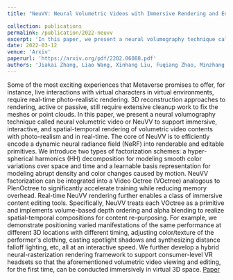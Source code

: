 ```yaml
---
title: "NeuVV: Neural Volumetric Videos with Immersive Rendering and Editing"

collection: publications
permalink: /publication/2022-neuvv
excerpt: 'In this paper, we present a neural volumography technique called neural volumetric video or NeuVV to support immersive, interactive, and spatial-temporal rendering of volumetric video contents with photo-realism and in real-time.'
date: 2022-03-12
venue: 'Arxiv'
paperurl: 'https://arxiv.org/pdf/2202.06088.pdf'
authors: 'Jiakai Zhang, Liao Wang, Xinhang Liu, Fuqiang Zhao, Minzhang Li, Haizhao Dai, Boyuan Zhang, Wei Yang, Lan Xu, Jingyi Yu'
---
```

Some of the most exciting experiences that Metaverse promises to offer, for instance, live interactions with virtual characters in virtual environments, require real-time photo-realistic rendering. 3D reconstruction approaches to rendering, active or passive, still require extensive cleanup work to fix the meshes or point clouds. In this paper, we present a neural volumography technique called neural volumetric video or NeuVV to support immersive, interactive, and spatial-temporal rendering of volumetric video contents with photo-realism and in real-time. The core of NeuVV is to efficiently encode a dynamic neural radiance field (NeRF) into renderable and editable primitives. We introduce two types of factorization schemes: a hyper-spherical harmonics (HH) decomposition for modeling smooth color variations over space and time and a learnable basis representation for modeling abrupt density and color changes caused by motion. NeuVV factorization can be integrated into a Video Octree (VOctree) analogous to PlenOctree to significantly accelerate training while reducing memory overhead. Real-time NeuVV rendering further enables a class of immersive content editing tools. Specifically, NeuVV treats each VOctree as a primitive and implements volume-based depth ordering and alpha blending to realize spatial-temporal compositions for content re-purposing. For example, we demonstrate positioning varied manifestations of the same performance at different 3D locations with different timing, adjusting color/texture of the performer's clothing, casting spotlight shadows and synthesizing distance falloff lighting, etc, all at an interactive speed. We further develop a hybrid neural-rasterization rendering framework to support consumer-level VR headsets so that the aforementioned volumetric video viewing and editing, for the first time, can be conducted immersively in virtual 3D space.
[Paper](https://arxiv.org/pdf/2202.06088.pdf) 

